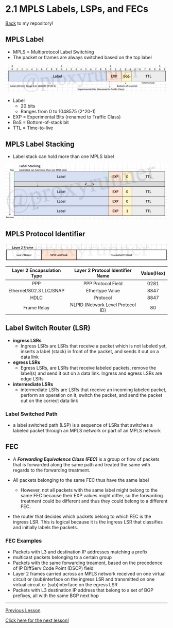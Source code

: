 # 2.1 MPLS Labels, LSPs, and FECs

[Back](../README.md) to my repository!

## MPLS Label

* MPLS = Multiprotocol Label Switching
* The packet or frames are always switched based on the top label

![MPLS Label Anatomy](../img/MPLS-label_FINAL.png)

* Label
    + 20 bits
    + Ranges from 0 to 1048575 (2^20-1)
* EXP = Experimental Bits (renamed to Traffic Class)
* BoS = Bottom-of-stack bit
* TTL = Time-to-live

## MPLS Label Stacking

* Label stack can hold more than one MPLS label

![MPLS Label Stacking](../img/MPLS-label-stacking.png)

## MPLS Protocol Identifier

![Layer 2 Frame](../img/layer2-frame.png)

|Layer 2 Encapsulation Type|Layer 2 Protocol Identifier Name| Value(Hex)|
|:-:|:-:|:-:|
| PPP | PPP Protocol Field | 0281 |
| Ethernet/802.3 LLC/SNAP| Ethertype Value | 8847 |
| HDLC | Protocol | 8847 |
| Frame Relay | NLPID (Network Level Protocol ID) | 80 |

## Label Switch Router (LSR)

* __ingress LSRs__
    + Ingress LSRs are LSRs that receive a packet which is not labeled yet, inserts a label (stack) in front of the packet, and sends it out on a data link
* __egress LSRs__
    + Egress LSRs, are LSRs that receive labeled packets, remove the label(s) and send it out on a data link. Ingress and egress LSRs are edge LSRs
* __intermediate LSRs__
    + intermediate LSRs are LSRs that receive an incoming labeled packet, perform an operation on it, switch the packet, and send the packet out on the correct data link 

### Label Switched Path

* a label switched path (LSP) is a sequence of LSRs that switches a labeled packet through an MPLS network or part of an MPLS network

## FEC

* A **_Forwarding Equivalence Class (FEC)_** is a group or flow of packets that is forwarded along the same path and treated the same with regards to the forwarding treatment.

* All packets belonging to the same FEC thus have the same label
    + However, not all packets with the same label might belong to the same FEC because their EXP values might differ, so the forwarding treatment could be different and thus they could belong to a different FEC.
* the router that decides which packets belong to which FEC is the ingress LSR. This is logical because it is the ingress LSR that classifies and initially labels the packets.

### FEC Examples

* Packets with L3 and destination IP addresses matching a prefix
* multicast packets belonging to a certain group
* Packets with the same forwarding treament, based on the precedence of IP DiffServ Code Point (DSCP) field
* Layer 2 frames carried across an MPLS network received on one virtual circuit or (sub)interface on the ingress LSR and transmitted on one virtual circuit or (sub)interface on the egress LSR
* Packets with L3 destination IP address that belong to a set of BGP prefixes, all with the same BGP next hop

___

[Previous Lesson](./1.md)

[Click here for the next lesson!](./2.2.md)
